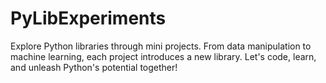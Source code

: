 # PyLibExperiments
Explore Python libraries through mini projects. From data manipulation to machine learning, each project introduces a new library. Let's code, learn, and unleash Python's potential together!
